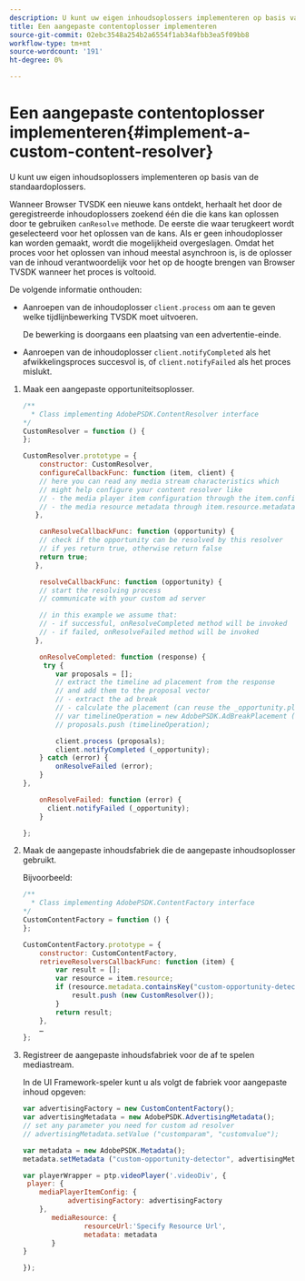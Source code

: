 ```yaml
---
description: U kunt uw eigen inhoudsoplossers implementeren op basis van de standaardoplossers.
title: Een aangepaste contentoplosser implementeren
source-git-commit: 02ebc3548a254b2a6554f1ab34afbb3ea5f09bb8
workflow-type: tm+mt
source-wordcount: '191'
ht-degree: 0%

---
```


# Een aangepaste contentoplosser implementeren{#implement-a-custom-content-resolver}

U kunt uw eigen inhoudsoplossers implementeren op basis van de standaardoplossers.

Wanneer Browser TVSDK een nieuwe kans ontdekt, herhaalt het door de geregistreerde inhoudoplossers zoekend één die die kans kan oplossen door te gebruiken `canResolve` methode. De eerste die waar terugkeert wordt geselecteerd voor het oplossen van de kans. Als er geen inhoudoplosser kan worden gemaakt, wordt die mogelijkheid overgeslagen. Omdat het proces voor het oplossen van inhoud meestal asynchroon is, is de oplosser van de inhoud verantwoordelijk voor het op de hoogte brengen van Browser TVSDK wanneer het proces is voltooid.

De volgende informatie onthouden:

* Aanroepen van de inhoudoplosser `client.process` om aan te geven welke tijdlijnbewerking TVSDK moet uitvoeren.

  De bewerking is doorgaans een plaatsing van een advertentie-einde.

* Aanroepen van de inhoudoplosser `client.notifyCompleted` als het afwikkelingsproces succesvol is, of `client.notifyFailed` als het proces mislukt.

1. Maak een aangepaste opportuniteitsoplosser.

   ```js
   /** 
     * Class implementing AdobePSDK.ContentResolver interface  
   */ 
   CustomResolver = function () { 
   }; 
   
   CustomResolver.prototype = { 
       constructor: CustomResolver, 
       configureCallbackFunc: function (item, client) { 
       // here you can read any media stream characteristics which 
       // might help configure your content resolver like 
       // - the media player item configuration through the item.config 
       // - the media resource metadata through item.resource.metadata 
      }, 
   
       canResolveCallbackFunc: function (opportunity) { 
       // check if the opportunity can be resolved by this resolver 
       // if yes return true, otherwise return false 
       return true; 
      }, 
   
       resolveCallbackFunc: function (opportunity) {         
       // start the resolving process 
       // communicate with your custom ad server 
   
       // in this example we assume that: 
       // - if successful, onResolveCompleted method will be invoked 
       // - if failed, onResolveFailed method will be invoked 
      }, 
   
       onResolveCompleted: function (response) { 
        try { 
           var proposals = []; 
           // extract the timeline ad placement from the response 
           // and add them to the proposal vector 
           // - extract the ad break 
           // - calculate the placement (can reuse the _opportunity.placement) 
           // var timelineOperation = new AdobePSDK.AdBreakPlacement (adBreak, placement); 
           // proposals.push (timelineOperation); 
   
           client.process (proposals); 
           client.notifyCompleted (_opportunity); 
       } catch (error) { 
           onResolveFailed (error); 
       } 
   }, 
   
       onResolveFailed: function (error) { 
         client.notifyFailed (_opportunity); 
       } 
   
   }; 
   ```

1. Maak de aangepaste inhoudsfabriek die de aangepaste inhoudsoplosser gebruikt.

   Bijvoorbeeld:

   ```js
   /** 
     * Class implementing AdobePSDK.ContentFactory interface 
   */ 
   CustomContentFactory = function () { 
   }; 
   
   CustomContentFactory.prototype = { 
       constructor: CustomContentFactory, 
       retrieveResolversCallbackFunc: function (item) { 
           var result = []; 
           var resource = item.resource; 
           if (resource.metadata.containsKey("custom-opportunity-detector")) { 
               result.push (new CustomResolver()); 
           } 
           return result; 
       }, 
       … 
   }; 
   ```

1. Registreer de aangepaste inhoudsfabriek voor de af te spelen mediastream.

   In de UI Framework-speler kunt u als volgt de fabriek voor aangepaste inhoud opgeven:

   ```js
   var advertisingFactory = new CustomContentFactory(); 
   var advertisingMetadata = new AdobePSDK.AdvertisingMetadata(); 
   // set any parameter you need for custom ad resolver 
   // advertisingMetadata.setValue ("customparam", "customvalue"); 
   
   var metadata = new AdobePSDK.Metadata(); 
   metadata.setMetadata ("custom-opportunity-detector", advertisingMetadata); 
   
   var playerWrapper = ptp.videoPlayer('.videoDiv', { 
    player: { 
       mediaPlayerItemConfig: { 
              advertisingFactory: advertisingFactory 
       }, 
          mediaResource: { 
                  resourceUrl:'Specify Resource Url', 
                  metadata: metadata 
          } 
   } 
   
   }); 
   ```
